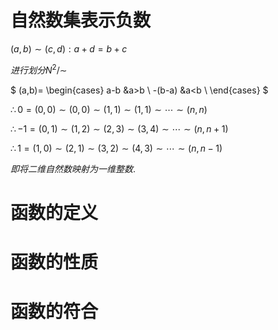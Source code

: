 # 自然数集表示负数

$(a,b)\sim (c,d): a+d=b+c$

$进行划分N^2/\sim$

$
(a,b)=
\begin{cases}
a-b &a>b \\
-(b-a) &a<b \\
\end{cases}
$

$\therefore 0=(0,0)\sim(0,0)\sim (1,1)\sim (1,1)\sim\cdots\sim (n,n)$

$\therefore -1=(0,1)\sim(1,2)\sim (2,3)\sim (3,4)\sim\cdots\sim (n,n+1)$

$\therefore 1=(1,0)\sim(2,1)\sim (3,2)\sim (4,3)\sim\cdots\sim (n,n-1)$

$即将二维自然数映射为一维整数.$

# 函数的定义



# 函数的性质


# 函数的符合

